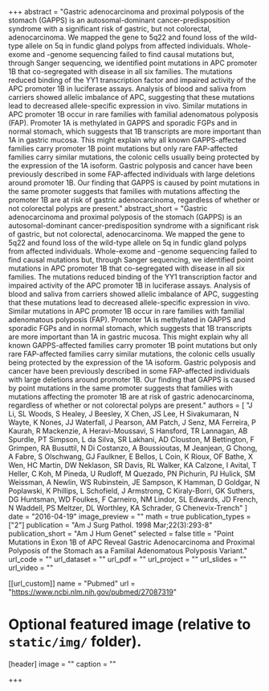 +++
abstract = "Gastric adenocarcinoma and proximal polyposis of the stomach (GAPPS) is an autosomal-dominant cancer-predisposition syndrome with a significant risk of gastric, but not colorectal, adenocarcinoma. We mapped the gene to 5q22 and found loss of the wild-type allele on 5q in fundic gland polyps from affected individuals. Whole-exome and -genome sequencing failed to find causal mutations but, through Sanger sequencing, we identified point mutations in APC promoter 1B that co-segregated with disease in all six families. The mutations reduced binding of the YY1 transcription factor and impaired activity of the APC promoter 1B in luciferase assays. Analysis of blood and saliva from carriers showed allelic imbalance of APC, suggesting that these mutations lead to decreased allele-specific expression in vivo. Similar mutations in APC promoter 1B occur in rare families with familial adenomatous polyposis (FAP). Promoter 1A is methylated in GAPPS and sporadic FGPs and in normal stomach, which suggests that 1B transcripts are more important than 1A in gastric mucosa. This might explain why all known GAPPS-affected families carry promoter 1B point mutations but only rare FAP-affected families carry similar mutations, the colonic cells usually being protected by the expression of the 1A isoform. Gastric polyposis and cancer have been previously described in some FAP-affected individuals with large deletions around promoter 1B. Our finding that GAPPS is caused by point mutations in the same promoter suggests that families with mutations affecting the promoter 1B are at risk of gastric adenocarcinoma, regardless of whether or not colorectal polyps are present."
abstract_short = "Gastric adenocarcinoma and proximal polyposis of the stomach (GAPPS) is an autosomal-dominant cancer-predisposition syndrome with a significant risk of gastric, but not colorectal, adenocarcinoma. We mapped the gene to 5q22 and found loss of the wild-type allele on 5q in fundic gland polyps from affected individuals. Whole-exome and -genome sequencing failed to find causal mutations but, through Sanger sequencing, we identified point mutations in APC promoter 1B that co-segregated with disease in all six families. The mutations reduced binding of the YY1 transcription factor and impaired activity of the APC promoter 1B in luciferase assays. Analysis of blood and saliva from carriers showed allelic imbalance of APC, suggesting that these mutations lead to decreased allele-specific expression in vivo. Similar mutations in APC promoter 1B occur in rare families with familial adenomatous polyposis (FAP). Promoter 1A is methylated in GAPPS and sporadic FGPs and in normal stomach, which suggests that 1B transcripts are more important than 1A in gastric mucosa. This might explain why all known GAPPS-affected families carry promoter 1B point mutations but only rare FAP-affected families carry similar mutations, the colonic cells usually being protected by the expression of the 1A isoform. Gastric polyposis and cancer have been previously described in some FAP-affected individuals with large deletions around promoter 1B. Our finding that GAPPS is caused by point mutations in the same promoter suggests that families with mutations affecting the promoter 1B are at risk of gastric adenocarcinoma, regardless of whether or not colorectal polyps are present."
authors = [ "J Li, SL Woods, S Healey, J Beesley, X Chen, JS Lee, H Sivakumaran, N Wayte, K Nones, JJ Waterfall, J Pearson, AM Patch, J Senz, MA Ferreira, P Kaurah, R Mackenzie, A Heravi-Moussavi, S Hansford, TR Lannagan, AB Spurdle, PT Simpson, L da Silva, SR Lakhani, AD Clouston, M Bettington, F Grimpen, RA Busuttil, N Di Costanzo, A Boussioutas, M Jeanjean, G Chong, A Fabre, S Olschwang, GJ Faulkner, E Bellos, L Coin, K Rioux, OF Bathe, X Wen, HC Martin, DW Neklason, SR Davis, RL Walker, KA Calzone, I Avital, T Heller, C Koh, M Pineda, U Rudloff, M Quezado, PN Pichurin, PJ Hulick, SM Weissman, A Newlin, WS Rubinstein, JE Sampson, K Hamman, D Goldgar, N Poplawski, K Phillips, L Schofield, J Armstrong, C Kiraly-Borri, GK Suthers, DG Huntsman, WD Foulkes, F Carneiro, NM Lindor, SL Edwards, JD French, N Waddell, PS Meltzer, DL Worthley, KA Schrader, G Chenevix-Trench"  ] 
date = "2016-04-19"
image_preview = ""
math = true
publication_types = ["2"] 
publication = "Am J Surg Pathol. 1998 Mar;22(3):293-8"
publication_short = "Am J Hum Genet"
selected = false
title = "Point Mutations in Exon 1B of APC Reveal Gastric Adenocarcinoma and Proximal Polyposis of the Stomach as a Familial Adenomatous Polyposis Variant."
url_code = ""
url_dataset = ""
url_pdf = ""
url_project = ""
url_slides = ""
url_video = ""

[[url_custom]]
name = "Pubmed"
url = "https://www.ncbi.nlm.nih.gov/pubmed/27087319"

# Optional featured image (relative to `static/img/` folder).
[header]
image = ""
caption = ""

+++

